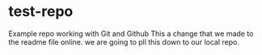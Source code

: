 # test-repo
Example repo working with Git and Github
This a change that we made to the readme file online. we are going to pll this down to our local repo.
